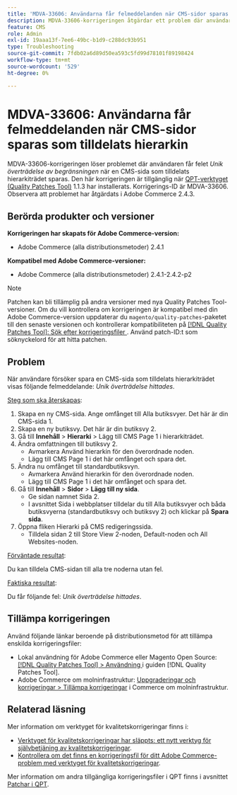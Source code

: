```yaml
---
title: 'MDVA-33606: Användarna får felmeddelanden när CMS-sidor sparas som tilldelats hierarkin'
description: MDVA-33606-korrigeringen åtgärdar ett problem där användaren får felet *Unikt villkorsfel påträffades* när en CMS-sida som tilldelats hierarkiträdet sparas. Den här korrigeringen är tillgänglig när [QPT-verktyget (Quality Patches Tool)](https://experienceleague.adobe.com/en/docs/commerce-operations/tools/quality-patches-tool/quality-patches-tool-to-self-serve-quality-patches) 1.1.3 är installerat. Korrigerings-ID är MDVA-33606. Observera att problemet har åtgärdats i Adobe Commerce 2.4.3.
feature: CMS
role: Admin
exl-id: 19aaa13f-7ee6-49bc-b1d9-c288dc93b951
type: Troubleshooting
source-git-commit: 7fdb02a6d89d50ea593c5fd99d78101f89198424
workflow-type: tm+mt
source-wordcount: '529'
ht-degree: 0%

---
```


# MDVA-33606: Användarna får felmeddelanden när CMS-sidor sparas som tilldelats hierarkin

MDVA-33606-korrigeringen löser problemet där användaren får felet *Unik överträdelse av begränsningen* när en CMS-sida som tilldelats hierarkiträdet sparas. Den här korrigeringen är tillgänglig när [QPT-verktyget (Quality Patches Tool)](https://experienceleague.adobe.com/en/docs/commerce-operations/tools/quality-patches-tool/quality-patches-tool-to-self-serve-quality-patches) 1.1.3 har installerats. Korrigerings-ID är MDVA-33606. Observera att problemet har åtgärdats i Adobe Commerce 2.4.3.

## Berörda produkter och versioner

**Korrigeringen har skapats för Adobe Commerce-version:**

* Adobe Commerce (alla distributionsmetoder) 2.4.1

**Kompatibel med Adobe Commerce-versioner:**

* Adobe Commerce (alla distributionsmetoder) 2.4.1-2.4.2-p2

>[!NOTE]
>
>Patchen kan bli tillämplig på andra versioner med nya Quality Patches Tool-versioner. Om du vill kontrollera om korrigeringen är kompatibel med din Adobe Commerce-version uppdaterar du `magento/quality-patches`-paketet till den senaste versionen och kontrollerar kompatibiliteten på [[!DNL Quality Patches Tool]: Sök efter korrigeringsfiler ](https://experienceleague.adobe.com/en/docs/commerce-operations/tools/quality-patches-tool/quality-patches-tool-to-self-serve-quality-patches). Använd patch-ID:t som söknyckelord för att hitta patchen.

## Problem

När användare försöker spara en CMS-sida som tilldelats hierarkiträdet visas följande felmeddelande: *Unik överträdelse hittades*.

<u>Steg som ska återskapas</u>:

1. Skapa en ny CMS-sida. Ange omfånget till Alla butiksvyer. Det här är din CMS-sida 1.
1. Skapa en ny butiksvy. Det här är din butiksvy 2.
1. Gå till **Innehåll** > **Hierarki** > Lägg till CMS Page 1 i hierarkiträdet.
1. Ändra omfattningen till butiksvy 2.
   * Avmarkera Använd hierarkin för den överordnade noden.
   * Lägg till CMS Page 1 i det här omfånget och spara det.
1. Ändra nu omfånget till standardbutiksvyn.
   * Avmarkera Använd hierarkin för den överordnade noden.
   * Lägg till CMS Page 1 i det här omfånget och spara det.
1. Gå till **Innehåll** > **Sidor** > **Lägg till ny sida**.
   * Ge sidan namnet Sida 2.
   * I avsnittet Sida i webbplatser tilldelar du till Alla butiksvyer och båda butiksvyerna (standardbutiksvy och butiksvy 2) och klickar på **Spara sida**.
1. Öppna fliken Hierarki på CMS redigeringssida.
   * Tilldela sidan 2 till Store View 2-noden, Default-noden och All Websites-noden.

<u>Förväntade resultat</u>:

Du kan tilldela CMS-sidan till alla tre noderna utan fel.

<u>Faktiska resultat</u>:

Du får följande fel: *Unik överträdelse hittades*.

## Tillämpa korrigeringen

Använd följande länkar beroende på distributionsmetod för att tillämpa enskilda korrigeringsfiler:

* Lokal användning för Adobe Commerce eller Magento Open Source: [[!DNL Quality Patches Tool] > Användning ](/help/tools/quality-patches-tool/usage.md) i guiden [!DNL Quality Patches Tool].
* Adobe Commerce om molninfrastruktur: [Uppgraderingar och korrigeringar > Tillämpa korrigeringar](https://experienceleague.adobe.com/docs/commerce-cloud-service/user-guide/develop/upgrade/apply-patches.html) i Commerce om molninfrastruktur.

## Relaterad läsning

Mer information om verktyget för kvalitetskorrigeringar finns i:

* [Verktyget för kvalitetskorrigeringar har släppts: ett nytt verktyg för självbetjäning av kvalitetskorrigeringar](https://experienceleague.adobe.com/en/docs/commerce-operations/tools/quality-patches-tool/quality-patches-tool-to-self-serve-quality-patches).
* [Kontrollera om det finns en korrigeringsfil för ditt Adobe Commerce-problem med verktyget för kvalitetskorrigeringar](/help/tools/quality-patches-tool/patches-available-in-qpt/check-patch-for-magento-issue-with-magento-quality-patches.md).

Mer information om andra tillgängliga korrigeringsfiler i QPT finns i avsnittet [Patchar i QPT](https://support.magento.com/hc/en-us/sections/360010506631-Patches-available-in-MQP-tool-).
